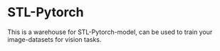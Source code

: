 # STL-Pytorch
This is a warehouse for STL-Pytorch-model, can be used to train your image-datasets for vision tasks.
